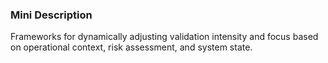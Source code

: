 ### Mini Description

Frameworks for dynamically adjusting validation intensity and focus based on operational context, risk assessment, and system state.
